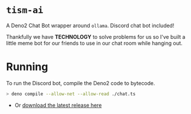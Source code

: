 # `tism-ai`

A Deno2 Chat Bot wrapper around `ollama`. Discord chat bot included!

Thankfully we have **TECHNOLOGY** to solve problems for us so I've built a little meme bot for our friends to use in our chat room while hanging out.

# Running

To run the Discord bot, compile the Deno2 code to bytecode.

```bash
> deno compile --allow-net --allow-read ./chat.ts
```

- Or [download the latest release here](#)
